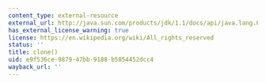 ```yaml
---
content_type: external-resource
external_url: http://java.sun.com/products/jdk/1.1/docs/api/java.lang.Object.html#clone__
has_external_license_warning: true
license: https://en.wikipedia.org/wiki/All_rights_reserved
status: ''
title: clone()
uid: e9f536ce-9879-47bb-9188-b5854452dcc4
wayback_url: ''
---
```

